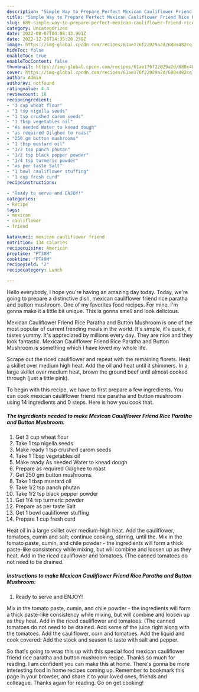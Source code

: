 ```yaml
---
description: "Simple Way to Prepare Perfect Mexican Cauliflower Friend Rice Paratha and Button Mushroom"
title: "Simple Way to Prepare Perfect Mexican Cauliflower Friend Rice Paratha and Button Mushroom"
slug: 689-simple-way-to-prepare-perfect-mexican-cauliflower-friend-rice-paratha-and-button-mushroom
category: Uncategorized
date: 2022-08-07T04:08:43.901Z
date: 2022-12-26T14:35:20.258Z
image: https://img-global.cpcdn.com/recipes/61ae176f22029a2d/680x482cq70/mexican-cauliflower-friend-rice-paratha-and-button-mushroom-recipe-main-photo.jpg
hideToc: false
enableToc: true
enableTocContent: false
thumbnail: https://img-global.cpcdn.com/recipes/61ae176f22029a2d/680x482cq70/mexican-cauliflower-friend-rice-paratha-and-button-mushroom-recipe-main-photo.jpg
cover: https://img-global.cpcdn.com/recipes/61ae176f22029a2d/680x482cq70/mexican-cauliflower-friend-rice-paratha-and-button-mushroom-recipe-main-photo.jpg
author: Admin
authorAv: notfound
ratingvalue: 4.4
reviewcount: 18
recipeingredient:
- "3 cup wheat flour"
- "1 tsp nigella seeds"
- "1 tsp crushed carom seeds"
- "1 Tbsp vegetables oil"
- "As needed Water to knead dough"
- "as required Oilghee to roast"
- "250 gm button mushrooms"
- "1 tbsp mustard oil"
- "1/2 tsp panch phutan"
- "1/2 tsp black pepper powder"
- "1/4 tsp turmeric powder"
- "as per taste Salt"
- "1 bowl cauliflower stuffing"
- "1 cup fresh curd"
recipeinstructions:

- "Ready to serve and ENJOY!"
categories:
- Recipe
tags:
- mexican
- cauliflower
- friend

katakunci: mexican cauliflower friend 
nutrition: 134 calories
recipecuisine: American
preptime: "PT30M"
cooktime: "PT49M"
recipeyield: "2"
recipecategory: Lunch

---
```



Hello everybody, I hope you're having an amazing day today. Today, we're going to prepare a distinctive dish, mexican cauliflower friend rice paratha and button mushroom. One of my favorites food recipes. For mine, I'm gonna make it a little bit unique. This is gonna smell and look delicious.

Mexican Cauliflower Friend Rice Paratha and Button Mushroom is one of the most popular of current trending meals in the world. It's simple, it's quick, it tastes yummy. It's appreciated by millions every day. They are nice and they look fantastic. Mexican Cauliflower Friend Rice Paratha and Button Mushroom is something which I have loved my whole life.

Scrape out the riced cauliflower and repeat with the remaining florets. Heat a skillet over medium high heat. Add the oil and heat until it shimmers. In a large skillet over medium heat, brown the ground beef until almost cooked through (just a little pink).


To begin with this recipe, we have to first prepare a few ingredients. You can cook mexican cauliflower friend rice paratha and button mushroom using 14 ingredients and 0 steps. Here is how you cook that.

<!--inarticleads1-->

##### The ingredients needed to make Mexican Cauliflower Friend Rice Paratha and Button Mushroom:

1. Get 3 cup wheat flour
1. Take 1 tsp nigella seeds
1. Make ready 1 tsp crushed carom seeds
1. Take 1 Tbsp vegetables oil
1. Make ready As needed Water to knead dough
1. Prepare as required Oil/ghee to roast
1. Get 250 gm button mushrooms
1. Take 1 tbsp mustard oil
1. Take 1/2 tsp panch phutan
1. Take 1/2 tsp black pepper powder
1. Get 1/4 tsp turmeric powder
1. Prepare as per taste Salt
1. Get 1 bowl cauliflower stuffing
1. Prepare 1 cup fresh curd


Heat oil in a large skillet over medium-high heat. Add the cauliflower, tomatoes, cumin and salt; continue cooking, stirring, until the. Mix in the tomato paste, cumin, and chile powder - the ingredients will form a thick paste-like consistency while mixing, but will combine and loosen up as they heat. Add in the riced cauliflower and tomatoes. (The canned tomatoes do not need to be drained. 

<!--inarticleads2-->

##### Instructions to make Mexican Cauliflower Friend Rice Paratha and Button Mushroom:


1. Ready to serve and ENJOY!

Mix in the tomato paste, cumin, and chile powder - the ingredients will form a thick paste-like consistency while mixing, but will combine and loosen up as they heat. Add in the riced cauliflower and tomatoes. (The canned tomatoes do not need to be drained. Add some of the juice right along with the tomatoes. Add the cauliflower, corn and tomatoes. Add the liquid and cook covered: Add the stock and season to taste with salt and pepper. 

So that's going to wrap this up with this special food mexican cauliflower friend rice paratha and button mushroom recipe. Thanks so much for reading. I am confident you can make this at home. There's gonna be more interesting food in home recipes coming up. Remember to bookmark this page in your browser, and share it to your loved ones, friends and colleague. Thanks again for reading. Go on get cooking!
